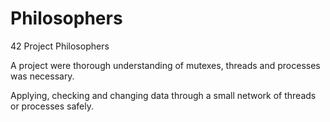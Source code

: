 # Philosophers
42 Project Philosophers

A project were thorough understanding of mutexes, threads and processes was necessary.

Applying, checking and changing data through a small network of threads or processes safely.
